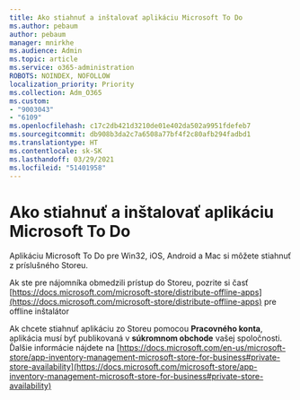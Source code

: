 ```yaml
---
title: Ako stiahnuť a inštalovať aplikáciu Microsoft To Do
ms.author: pebaum
author: pebaum
manager: mnirkhe
ms.audience: Admin
ms.topic: article
ms.service: o365-administration
ROBOTS: NOINDEX, NOFOLLOW
localization_priority: Priority
ms.collection: Adm_O365
ms.custom:
- "9003043"
- "6109"
ms.openlocfilehash: c17c2db421d3210de01e402da502a9951fdefeb7
ms.sourcegitcommit: db908b3da2c7a6508a77bf4f2c80afb294fadbd1
ms.translationtype: HT
ms.contentlocale: sk-SK
ms.lasthandoff: 03/29/2021
ms.locfileid: "51401958"
---
```

# <a name="how-to-download-and-install-microsoft-to-do"></a>Ako stiahnuť a inštalovať aplikáciu Microsoft To Do

Aplikáciu Microsoft To Do pre Win32, iOS, Android a Mac si môžete stiahnuť z príslušného Storeu.

Ak ste pre nájomníka obmedzili prístup do Storeu, pozrite si časť [https://docs.microsoft.com/microsoft-store/distribute-offline-apps](https://docs.microsoft.com/microsoft-store/distribute-offline-apps) pre offline inštalátor

Ak chcete stiahnuť aplikáciu zo Storeu pomocou **Pracovného konta**, aplikácia musí byť publikovaná v **súkromnom obchode** vašej spoločnosti. Ďalšie informácie nájdete na [https://docs.microsoft.com/en-us/microsoft-store/app-inventory-management-microsoft-store-for-business#private-store-availability](https://docs.microsoft.com/microsoft-store/app-inventory-management-microsoft-store-for-business#private-store-availability)